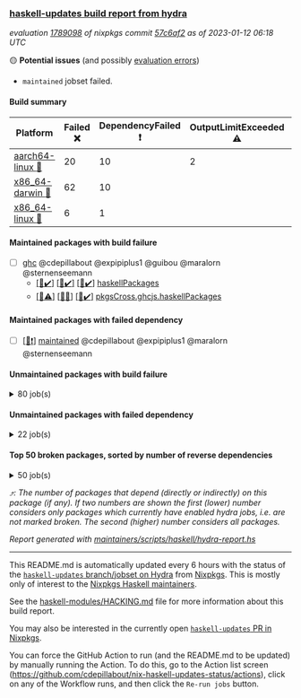 ### [haskell-updates build report from hydra](https://hydra.nixos.org/jobset/nixpkgs/haskell-updates)
*evaluation [1789098](https://hydra.nixos.org/eval/1789098) of nixpkgs commit [57c6af2](https://github.com/NixOS/nixpkgs/commits/57c6af2b888d8e0fff510dc2640f78ee9de36075) as of 2023-01-12 06:18 UTC*

:yellow_circle: **Potential issues** (and possibly [evaluation errors](https://hydra.nixos.org/jobset/nixpkgs/haskell-updates))
  * `maintained` jobset failed.

#### Build summary

 | Platform | Failed :x: | DependencyFailed :heavy_exclamation_mark: | OutputLimitExceeded :warning: | TimedOut :hourglass::no_entry_sign: | Unfinished :hourglass_flowing_sand: | Success :heavy_check_mark: | 
 | --- | --- | --- | --- | --- | --- | --- | 
 | [aarch64-linux :iphone:](https://hydra.nixos.org/eval/1789098?filter=.aarch64-linux) | 20 | 10 | 2 | 2 | 1 | 6424 | 
 | [x86_64-darwin :apple:](https://hydra.nixos.org/eval/1789098?filter=.x86_64-darwin) | 62 | 10 |  | 180 |  | 6149 | 
 | [x86_64-linux :penguin:](https://hydra.nixos.org/eval/1789098?filter=.x86_64-linux) | 6 | 1 |  |  | 1 | 6486 | 
#### Maintained packages with build failure
- [ ] [ghc](https://hydra.nixos.org/eval/1789098?filter=ghc) @cdepillabout @expipiplus1 @guibou @maralorn @sternenseemann
  - [[:iphone::heavy_check_mark:]](https://hydra.nixos.org/build/202430067) [[:apple::heavy_check_mark:]](https://hydra.nixos.org/build/202425639) [[:penguin::heavy_check_mark:]](https://hydra.nixos.org/build/202416186) [haskellPackages](https://hydra.nixos.org/eval/1789098?filter=haskellPackages.ghc)
  - [[:iphone::warning:]](https://hydra.nixos.org/build/204535242) [[:apple::x:]](https://hydra.nixos.org/build/204535235) [[:penguin::heavy_check_mark:]](https://hydra.nixos.org/build/204535253) [pkgsCross.ghcjs.haskellPackages](https://hydra.nixos.org/eval/1789098?filter=pkgsCross.ghcjs.haskellPackages.ghc)
#### Maintained packages with failed dependency
- [ ] [[:penguin::heavy_exclamation_mark:]](https://hydra.nixos.org/build/204928198) [maintained](https://hydra.nixos.org/eval/1789098?filter=maintained) @cdepillabout @expipiplus1 @maralorn @sternenseemann
#### Unmaintained packages with build failure
<details><summary>80 job(s) </summary>

- [ ] [[:iphone::x:]](https://hydra.nixos.org/build/203512898) [[:apple::heavy_check_mark:]](https://hydra.nixos.org/build/203506397) [[:penguin::heavy_check_mark:]](https://hydra.nixos.org/build/203501055) [haskellPackages.hw-json-simd](https://hydra.nixos.org/eval/1789098?filter=haskellPackages.hw-json-simd)  :arrow_heading_up: 3 | 8
- [ ] [[:iphone::x:]](https://hydra.nixos.org/build/203504151) [[:apple::heavy_check_mark:]](https://hydra.nixos.org/build/203509684) [[:penguin::heavy_check_mark:]](https://hydra.nixos.org/build/203508490) [haskellPackages.hw-simd](https://hydra.nixos.org/eval/1789098?filter=haskellPackages.hw-simd)  :arrow_heading_up: 2 | 8
- [ ] [[:iphone::x:]](https://hydra.nixos.org/build/203508328) [[:apple::x:]](https://hydra.nixos.org/build/203502249) [[:penguin::heavy_check_mark:]](https://hydra.nixos.org/build/203509145) [haskellPackages.quic](https://hydra.nixos.org/eval/1789098?filter=haskellPackages.quic)  :arrow_heading_up: 2 | 2
- [ ] [[:iphone::x:]](https://hydra.nixos.org/build/202421573) [[:apple::heavy_check_mark:]](https://hydra.nixos.org/build/202418260) [[:penguin::heavy_check_mark:]](https://hydra.nixos.org/build/202425856) [haskellPackages.Crypto](https://hydra.nixos.org/eval/1789098?filter=haskellPackages.Crypto)  :arrow_heading_up: 1 | 22
- [ ] [[:iphone::heavy_check_mark:]](https://hydra.nixos.org/build/203512336) [[:apple::x:]](https://hydra.nixos.org/build/203501945) [[:penguin::heavy_check_mark:]](https://hydra.nixos.org/build/203502818) [haskellPackages.thyme](https://hydra.nixos.org/eval/1789098?filter=haskellPackages.thyme)  :arrow_heading_up: 1 | 15
- [ ] [[:iphone::heavy_check_mark:]](https://hydra.nixos.org/build/203626672) [[:apple::x:]](https://hydra.nixos.org/build/203626684) [[:penguin::heavy_check_mark:]](https://hydra.nixos.org/build/203626681) [haskellPackages.inline-r](https://hydra.nixos.org/eval/1789098?filter=haskellPackages.inline-r)  :arrow_heading_up: 1 | 4
- [ ] [[:iphone::x:]](https://hydra.nixos.org/build/202422717) [[:apple::heavy_check_mark:]](https://hydra.nixos.org/build/202426386) [[:penguin::heavy_check_mark:]](https://hydra.nixos.org/build/202428144) [haskellPackages.long-double](https://hydra.nixos.org/eval/1789098?filter=haskellPackages.long-double)  :arrow_heading_up: 1 | 2
- [ ] [[:iphone::heavy_check_mark:]](https://hydra.nixos.org/build/203511538) [[:apple::x:]](https://hydra.nixos.org/build/203504622) [[:penguin::heavy_check_mark:]](https://hydra.nixos.org/build/203506040) [haskellPackages.posix-socket](https://hydra.nixos.org/eval/1789098?filter=haskellPackages.posix-socket)  :arrow_heading_up: 1 | 2
- [ ] [[:iphone::heavy_check_mark:]](https://hydra.nixos.org/build/204521357) [[:apple::x:]](https://hydra.nixos.org/build/204521336) [[:penguin::heavy_check_mark:]](https://hydra.nixos.org/build/204521348) [haskellPackages.gi-gdkx11](https://hydra.nixos.org/eval/1789098?filter=haskellPackages.gi-gdkx11)  :arrow_heading_up: 1 | 1
- [ ] [[:iphone::x:]](https://hydra.nixos.org/build/202417930) [[:apple::heavy_check_mark:]](https://hydra.nixos.org/build/202430377) [[:penguin::heavy_check_mark:]](https://hydra.nixos.org/build/202419841) [haskellPackages.nlopt-haskell](https://hydra.nixos.org/eval/1789098?filter=haskellPackages.nlopt-haskell)  :arrow_heading_up: 1 | 1
- [ ] [[:iphone::heavy_check_mark:]](https://hydra.nixos.org/build/202428372) [[:apple::x:]](https://hydra.nixos.org/build/202423142) [[:penguin::heavy_check_mark:]](https://hydra.nixos.org/build/202421039) [haskellPackages.openal-ffi](https://hydra.nixos.org/eval/1789098?filter=haskellPackages.openal-ffi)  :arrow_heading_up: 1 | 1
- [ ] [[:iphone::x:]](https://hydra.nixos.org/build/203500850) [[:apple::x:]](https://hydra.nixos.org/build/203511578) [[:penguin::heavy_check_mark:]](https://hydra.nixos.org/build/203507291) [haskellPackages.swisstable](https://hydra.nixos.org/eval/1789098?filter=haskellPackages.swisstable)  :arrow_heading_up: 1 | 1
- [ ] [[:iphone::x:]](https://hydra.nixos.org/build/202427092) [[:apple::heavy_check_mark:]](https://hydra.nixos.org/build/202433526) [[:penguin::heavy_check_mark:]](https://hydra.nixos.org/build/202428264) [haskellPackages.freetype2](https://hydra.nixos.org/eval/1789098?filter=haskellPackages.freetype2)  :arrow_heading_up: 0 | 9
- [ ] [[:iphone::heavy_check_mark:]](https://hydra.nixos.org/build/203510435) [[:apple::x:]](https://hydra.nixos.org/build/203506652) [[:penguin::heavy_check_mark:]](https://hydra.nixos.org/build/203512693) [haskellPackages.pipes-zlib](https://hydra.nixos.org/eval/1789098?filter=haskellPackages.pipes-zlib)  :arrow_heading_up: 0 | 5
- [ ] [[:iphone::heavy_check_mark:]](https://hydra.nixos.org/build/202423908) [[:apple::x:]](https://hydra.nixos.org/build/202435790) [[:penguin::heavy_check_mark:]](https://hydra.nixos.org/build/202417988) [haskellPackages.hmidi](https://hydra.nixos.org/eval/1789098?filter=haskellPackages.hmidi)  :arrow_heading_up: 0 | 4
- [ ] [[:iphone::x:]](https://hydra.nixos.org/build/204648998) [[:apple::x:]](https://hydra.nixos.org/build/204649164) [[:penguin::x:]](https://hydra.nixos.org/build/204648873) [haskellPackages.redis-glob](https://hydra.nixos.org/eval/1789098?filter=haskellPackages.redis-glob)  :arrow_heading_up: 0 | 4
- [ ] [[:iphone::x:]](https://hydra.nixos.org/build/202435088) [[:apple::heavy_check_mark:]](https://hydra.nixos.org/build/202430782) [[:penguin::heavy_check_mark:]](https://hydra.nixos.org/build/202426261) [haskellPackages.picosat](https://hydra.nixos.org/eval/1789098?filter=haskellPackages.picosat)  :arrow_heading_up: 0 | 3
- [ ] [[:iphone::heavy_check_mark:]](https://hydra.nixos.org/build/202425185) [[:apple::x:]](https://hydra.nixos.org/build/203194258) [[:penguin::heavy_check_mark:]](https://hydra.nixos.org/build/202428882) [haskellPackages.SDL-mixer](https://hydra.nixos.org/eval/1789098?filter=haskellPackages.SDL-mixer)  :arrow_heading_up: 0 | 2
- [ ] [[:iphone::heavy_check_mark:]](https://hydra.nixos.org/build/204521401) [[:apple::x:]](https://hydra.nixos.org/build/204521439) [[:penguin::heavy_check_mark:]](https://hydra.nixos.org/build/204521387) [haskellPackages.h-raylib](https://hydra.nixos.org/eval/1789098?filter=haskellPackages.h-raylib)  :arrow_heading_up: 0 | 1
- [ ] [[:iphone::heavy_check_mark:]](https://hydra.nixos.org/build/202431795) [[:apple::x:]](https://hydra.nixos.org/build/202416334) [[:penguin::heavy_check_mark:]](https://hydra.nixos.org/build/202434942) [haskellPackages.hamid](https://hydra.nixos.org/eval/1789098?filter=haskellPackages.hamid)  :arrow_heading_up: 0 | 1
- [ ] [[:iphone::heavy_check_mark:]](https://hydra.nixos.org/build/203505170) [[:apple::x:]](https://hydra.nixos.org/build/203511104) [[:penguin::heavy_check_mark:]](https://hydra.nixos.org/build/203503505) [haskellPackages.hmatrix-morpheus](https://hydra.nixos.org/eval/1789098?filter=haskellPackages.hmatrix-morpheus)  :arrow_heading_up: 0 | 1
- [ ] [[:iphone::heavy_check_mark:]](https://hydra.nixos.org/build/202427340) [[:apple::x:]](https://hydra.nixos.org/build/202430442) [[:penguin::heavy_check_mark:]](https://hydra.nixos.org/build/202419088) [haskellPackages.huckleberry](https://hydra.nixos.org/eval/1789098?filter=haskellPackages.huckleberry)  :arrow_heading_up: 0 | 1
- [ ] [[:iphone::heavy_check_mark:]](https://hydra.nixos.org/build/202423886) [[:apple::x:]](https://hydra.nixos.org/build/202425806) [[:penguin::heavy_check_mark:]](https://hydra.nixos.org/build/202433480) [haskellPackages.select](https://hydra.nixos.org/eval/1789098?filter=haskellPackages.select)  :arrow_heading_up: 0 | 1
- [ ] [[:iphone::heavy_check_mark:]](https://hydra.nixos.org/build/203502062) [[:apple::x:]](https://hydra.nixos.org/build/203508618) [[:penguin::heavy_check_mark:]](https://hydra.nixos.org/build/203511126) [haskellPackages.simple-vec3](https://hydra.nixos.org/eval/1789098?filter=haskellPackages.simple-vec3)  :arrow_heading_up: 0 | 1
- [ ] [[:iphone::heavy_check_mark:]](https://hydra.nixos.org/build/203505734) [[:apple::x:]](https://hydra.nixos.org/build/203501142) [[:penguin::heavy_check_mark:]](https://hydra.nixos.org/build/203508546) [haskellPackages.sysinfo](https://hydra.nixos.org/eval/1789098?filter=haskellPackages.sysinfo)  :arrow_heading_up: 0 | 1
- [ ] [[:iphone::x:]](https://hydra.nixos.org/build/204648923) [[:apple::x:]](https://hydra.nixos.org/build/204648655) [[:penguin::x:]](https://hydra.nixos.org/build/204648454) [haskellPackages.FailT](https://hydra.nixos.org/eval/1789098?filter=haskellPackages.FailT) 
- [ ] [[:iphone::heavy_check_mark:]](https://hydra.nixos.org/build/203510531) [[:apple::x:]](https://hydra.nixos.org/build/203503861) [[:penguin::heavy_check_mark:]](https://hydra.nixos.org/build/203501769) [haskellPackages.FractalArt](https://hydra.nixos.org/eval/1789098?filter=haskellPackages.FractalArt) 
- [ ] [[:iphone::x:]](https://hydra.nixos.org/build/202420797) [[:apple::heavy_check_mark:]](https://hydra.nixos.org/build/202436365) [[:penguin::heavy_check_mark:]](https://hydra.nixos.org/build/202427200) [haskellPackages.HsASA](https://hydra.nixos.org/eval/1789098?filter=haskellPackages.HsASA) 
- [ ] [[:iphone::heavy_check_mark:]](https://hydra.nixos.org/build/202435395) [[:apple::x:]](https://hydra.nixos.org/build/202417422) [[:penguin::heavy_check_mark:]](https://hydra.nixos.org/build/202430954) [haskellPackages.al](https://hydra.nixos.org/eval/1789098?filter=haskellPackages.al) 
- [ ] [[:iphone::x:]](https://hydra.nixos.org/build/204648222) [[:apple::x:]](https://hydra.nixos.org/build/204649240) [[:penguin::x:]](https://hydra.nixos.org/build/204649173) [haskellPackages.dep-t-dynamic](https://hydra.nixos.org/eval/1789098?filter=haskellPackages.dep-t-dynamic) 
- [ ] [[:iphone::heavy_check_mark:]](https://hydra.nixos.org/build/203503717) [[:apple::x:]](https://hydra.nixos.org/build/203509434) [[:penguin::heavy_check_mark:]](https://hydra.nixos.org/build/203509306) [haskellPackages.env-extra](https://hydra.nixos.org/eval/1789098?filter=haskellPackages.env-extra) 
- [ ] [[:iphone::heavy_check_mark:]](https://hydra.nixos.org/build/203510575) [[:apple::x:]](https://hydra.nixos.org/build/203501166) [[:penguin::heavy_check_mark:]](https://hydra.nixos.org/build/203507602) [haskellPackages.epub-tools](https://hydra.nixos.org/eval/1789098?filter=haskellPackages.epub-tools) 
- [ ] [[:iphone::heavy_check_mark:]](https://hydra.nixos.org/build/203501527) [[:apple::x:]](https://hydra.nixos.org/build/203502009) [[:penguin::heavy_check_mark:]](https://hydra.nixos.org/build/203502432) [haskellPackages.fsnotify-conduit](https://hydra.nixos.org/eval/1789098?filter=haskellPackages.fsnotify-conduit) 
- [ ] [[:iphone::heavy_check_mark:]](https://hydra.nixos.org/build/202430271) [[:apple::x:]](https://hydra.nixos.org/build/202436430) [[:penguin::heavy_check_mark:]](https://hydra.nixos.org/build/202416704) [haskellPackages.fudgets](https://hydra.nixos.org/eval/1789098?filter=haskellPackages.fudgets) 
- [ ] [[:iphone::heavy_check_mark:]](https://hydra.nixos.org/build/204649311) [[:apple::x:]](https://hydra.nixos.org/build/204648179) [[:penguin::heavy_check_mark:]](https://hydra.nixos.org/build/204648380) [haskellPackages.gerrit](https://hydra.nixos.org/eval/1789098?filter=haskellPackages.gerrit) 
- [ ] [ghc-lib](https://hydra.nixos.org/eval/1789098?filter=ghc-lib) 
  - [[:iphone::heavy_check_mark:]](https://hydra.nixos.org/build/202415372) [[:apple::heavy_check_mark:]](https://hydra.nixos.org/build/202420620) [[:penguin::heavy_check_mark:]](https://hydra.nixos.org/build/202436058) [haskell.packages.ghc8107](https://hydra.nixos.org/eval/1789098?filter=haskell.packages.ghc8107.ghc-lib)
  - [[:iphone::x:]](https://hydra.nixos.org/build/202432716) [[:apple::x:]](https://hydra.nixos.org/build/202421851) [[:penguin::x:]](https://hydra.nixos.org/build/202432410) [haskell.packages.ghc884](https://hydra.nixos.org/eval/1789098?filter=haskell.packages.ghc884.ghc-lib)
  - [[:iphone::heavy_check_mark:]](https://hydra.nixos.org/build/202431629) [[:apple::heavy_check_mark:]](https://hydra.nixos.org/build/202430373) [[:penguin::heavy_check_mark:]](https://hydra.nixos.org/build/202433873) [haskell.packages.ghc902](https://hydra.nixos.org/eval/1789098?filter=haskell.packages.ghc902.ghc-lib)
  - [[:iphone::heavy_check_mark:]](https://hydra.nixos.org/build/202428546) [[:apple::heavy_check_mark:]](https://hydra.nixos.org/build/202428909) [[:penguin::heavy_check_mark:]](https://hydra.nixos.org/build/202428449) [haskell.packages.ghc924](https://hydra.nixos.org/eval/1789098?filter=haskell.packages.ghc924.ghc-lib)
  - [[:iphone::heavy_check_mark:]](https://hydra.nixos.org/build/202433874) [[:apple::heavy_check_mark:]](https://hydra.nixos.org/build/202434011) [[:penguin::heavy_check_mark:]](https://hydra.nixos.org/build/202429700) [haskell.packages.ghc925](https://hydra.nixos.org/eval/1789098?filter=haskell.packages.ghc925.ghc-lib)
  - [[:iphone::heavy_check_mark:]](https://hydra.nixos.org/build/203389427) [[:apple::heavy_check_mark:]](https://hydra.nixos.org/build/203389426) [[:penguin::heavy_check_mark:]](https://hydra.nixos.org/build/203389429) [haskell.packages.ghc944](https://hydra.nixos.org/eval/1789098?filter=haskell.packages.ghc944.ghc-lib)
  - [[:iphone::heavy_check_mark:]](https://hydra.nixos.org/build/202434897) [[:apple::heavy_check_mark:]](https://hydra.nixos.org/build/202423469) [[:penguin::heavy_check_mark:]](https://hydra.nixos.org/build/202431067) [haskellPackages](https://hydra.nixos.org/eval/1789098?filter=haskellPackages.ghc-lib)
- [ ] [[:apple::x:]](https://hydra.nixos.org/build/204521376) [haskellPackages.gi-gtkosxapplication](https://hydra.nixos.org/eval/1789098?filter=haskellPackages.gi-gtkosxapplication) 
- [ ] [[:iphone::x:]](https://hydra.nixos.org/build/203626686) [[:penguin::heavy_check_mark:]](https://hydra.nixos.org/build/203626642) [haskellPackages.gnome-keyring](https://hydra.nixos.org/eval/1789098?filter=haskellPackages.gnome-keyring) 
- [ ] [[:apple::x:]](https://hydra.nixos.org/build/203194244) [haskellPackages.gtk-mac-integration](https://hydra.nixos.org/eval/1789098?filter=haskellPackages.gtk-mac-integration) 
- [ ] [[:iphone::heavy_check_mark:]](https://hydra.nixos.org/build/203502282) [[:apple::x:]](https://hydra.nixos.org/build/202416749) [[:penguin::heavy_check_mark:]](https://hydra.nixos.org/build/203502415) [haskellPackages.gtk-traymanager](https://hydra.nixos.org/eval/1789098?filter=haskellPackages.gtk-traymanager) 
- [ ] [[:apple::x:]](https://hydra.nixos.org/build/202434306) [haskellPackages.gtk3-mac-integration](https://hydra.nixos.org/eval/1789098?filter=haskellPackages.gtk3-mac-integration) 
- [ ] [[:iphone::heavy_check_mark:]](https://hydra.nixos.org/build/203512576) [[:apple::x:]](https://hydra.nixos.org/build/203508788) [[:penguin::heavy_check_mark:]](https://hydra.nixos.org/build/203510541) [haskellPackages.highlight](https://hydra.nixos.org/eval/1789098?filter=haskellPackages.highlight) 
- [ ] [[:iphone::heavy_check_mark:]](https://hydra.nixos.org/build/203504263) [[:apple::x:]](https://hydra.nixos.org/build/203502394) [[:penguin::heavy_check_mark:]](https://hydra.nixos.org/build/203500823) [haskellPackages.hinotify-conduit](https://hydra.nixos.org/eval/1789098?filter=haskellPackages.hinotify-conduit) 
- [ ] [[:iphone::heavy_check_mark:]](https://hydra.nixos.org/build/202430380) [[:apple::x:]](https://hydra.nixos.org/build/202435742) [[:penguin::heavy_check_mark:]](https://hydra.nixos.org/build/202432776) [haskellPackages.hsshellscript](https://hydra.nixos.org/eval/1789098?filter=haskellPackages.hsshellscript) 
- [ ] [[:iphone::heavy_check_mark:]](https://hydra.nixos.org/build/202418023) [[:apple::x:]](https://hydra.nixos.org/build/202430436) [[:penguin::heavy_check_mark:]](https://hydra.nixos.org/build/202426581) [haskellPackages.hssourceinfo](https://hydra.nixos.org/eval/1789098?filter=haskellPackages.hssourceinfo) 
- [ ] [[:iphone::heavy_check_mark:]](https://hydra.nixos.org/build/203505227) [[:apple::x:]](https://hydra.nixos.org/build/203506099) [[:penguin::heavy_check_mark:]](https://hydra.nixos.org/build/203502314) [haskellPackages.hunspell-hs](https://hydra.nixos.org/eval/1789098?filter=haskellPackages.hunspell-hs) 
- [ ] [[:apple::x:]](https://hydra.nixos.org/build/203501053) [[:penguin::heavy_check_mark:]](https://hydra.nixos.org/build/203507800) [haskellPackages.inline-asm](https://hydra.nixos.org/eval/1789098?filter=haskellPackages.inline-asm) 
- [ ] [[:iphone::heavy_check_mark:]](https://hydra.nixos.org/build/203506577) [[:apple::x:]](https://hydra.nixos.org/build/203508553) [[:penguin::heavy_check_mark:]](https://hydra.nixos.org/build/203504651) [haskellPackages.interprocess](https://hydra.nixos.org/eval/1789098?filter=haskellPackages.interprocess) 
- [ ] [[:iphone::heavy_check_mark:]](https://hydra.nixos.org/build/203505836) [[:apple::x:]](https://hydra.nixos.org/build/203509523) [[:penguin::heavy_check_mark:]](https://hydra.nixos.org/build/203507126) [haskellPackages.ipcvar](https://hydra.nixos.org/eval/1789098?filter=haskellPackages.ipcvar) 
- [ ] [[:apple::x:]](https://hydra.nixos.org/build/202424556) [haskellPackages.kqueue](https://hydra.nixos.org/eval/1789098?filter=haskellPackages.kqueue) 
- [ ] [[:iphone::heavy_check_mark:]](https://hydra.nixos.org/build/202429811) [[:apple::x:]](https://hydra.nixos.org/build/202415593) [[:penguin::heavy_check_mark:]](https://hydra.nixos.org/build/202430903) [haskellPackages.linux-framebuffer](https://hydra.nixos.org/eval/1789098?filter=haskellPackages.linux-framebuffer) 
- [ ] [[:iphone::heavy_check_mark:]](https://hydra.nixos.org/build/204648719) [[:apple::x:]](https://hydra.nixos.org/build/204648843) [[:penguin::heavy_check_mark:]](https://hydra.nixos.org/build/204649365) [haskellPackages.mediawiki2latex](https://hydra.nixos.org/eval/1789098?filter=haskellPackages.mediawiki2latex) 
- [ ] [[:iphone::heavy_check_mark:]](https://hydra.nixos.org/build/202416216) [[:apple::x:]](https://hydra.nixos.org/build/202433801) [[:penguin::heavy_check_mark:]](https://hydra.nixos.org/build/202429864) [haskellPackages.memfd](https://hydra.nixos.org/eval/1789098?filter=haskellPackages.memfd) 
- [ ] [[:iphone::heavy_check_mark:]](https://hydra.nixos.org/build/204928240) [[:apple::x:]](https://hydra.nixos.org/build/204928307) [[:penguin::heavy_check_mark:]](https://hydra.nixos.org/build/204928216) [haskellPackages.nix-serve-ng](https://hydra.nixos.org/eval/1789098?filter=haskellPackages.nix-serve-ng) 
- [ ] [[:iphone::heavy_check_mark:]](https://hydra.nixos.org/build/203505044) [[:apple::x:]](https://hydra.nixos.org/build/203504108) [[:penguin::heavy_check_mark:]](https://hydra.nixos.org/build/203512510) [haskellPackages.persistent-pagination](https://hydra.nixos.org/eval/1789098?filter=haskellPackages.persistent-pagination) 
- [ ] [[:iphone::heavy_check_mark:]](https://hydra.nixos.org/build/203510813) [[:apple::x:]](https://hydra.nixos.org/build/203512536) [[:penguin::heavy_check_mark:]](https://hydra.nixos.org/build/203501050) [haskellPackages.phatsort](https://hydra.nixos.org/eval/1789098?filter=haskellPackages.phatsort) 
- [ ] [[:iphone::heavy_check_mark:]](https://hydra.nixos.org/build/203510536) [[:apple::x:]](https://hydra.nixos.org/build/203503461) [[:penguin::heavy_check_mark:]](https://hydra.nixos.org/build/203504455) [haskellPackages.ping-wrapper](https://hydra.nixos.org/eval/1789098?filter=haskellPackages.ping-wrapper) 
- [ ] [[:iphone::heavy_check_mark:]](https://hydra.nixos.org/build/203509982) [[:apple::x:]](https://hydra.nixos.org/build/203513028) [[:penguin::heavy_check_mark:]](https://hydra.nixos.org/build/203501314) [haskellPackages.posix-timer](https://hydra.nixos.org/eval/1789098?filter=haskellPackages.posix-timer) 
- [ ] [[:iphone::heavy_check_mark:]](https://hydra.nixos.org/build/203505195) [[:apple::x:]](https://hydra.nixos.org/build/203505651) [[:penguin::heavy_check_mark:]](https://hydra.nixos.org/build/203504186) [haskellPackages.powerqueue-distributed](https://hydra.nixos.org/eval/1789098?filter=haskellPackages.powerqueue-distributed) 
- [ ] [[:iphone::heavy_check_mark:]](https://hydra.nixos.org/build/203512909) [[:apple::x:]](https://hydra.nixos.org/build/203509486) [[:penguin::heavy_check_mark:]](https://hydra.nixos.org/build/203512861) [haskellPackages.procex](https://hydra.nixos.org/eval/1789098?filter=haskellPackages.procex) 
- [ ] [[:iphone::heavy_check_mark:]](https://hydra.nixos.org/build/203504459) [[:apple::x:]](https://hydra.nixos.org/build/203512730) [[:penguin::heavy_check_mark:]](https://hydra.nixos.org/build/203503468) [haskellPackages.pthread](https://hydra.nixos.org/eval/1789098?filter=haskellPackages.pthread) 
- [ ] [[:iphone::heavy_check_mark:]](https://hydra.nixos.org/build/204649180) [[:apple::x:]](https://hydra.nixos.org/build/204648145) [[:penguin::heavy_check_mark:]](https://hydra.nixos.org/build/204649069) [haskellPackages.sandwich-webdriver](https://hydra.nixos.org/eval/1789098?filter=haskellPackages.sandwich-webdriver) 
- [ ] [[:iphone::heavy_check_mark:]](https://hydra.nixos.org/build/202432097) [[:apple::x:]](https://hydra.nixos.org/build/202425944) [[:penguin::heavy_check_mark:]](https://hydra.nixos.org/build/202427952) [haskellPackages.shared-memory](https://hydra.nixos.org/eval/1789098?filter=haskellPackages.shared-memory) 
- [ ] [[:iphone::x:]](https://hydra.nixos.org/build/204648616) [[:apple::x:]](https://hydra.nixos.org/build/204649248) [[:penguin::x:]](https://hydra.nixos.org/build/204649074) [haskellPackages.sockets-and-pipes](https://hydra.nixos.org/eval/1789098?filter=haskellPackages.sockets-and-pipes) 
- [ ] [[:iphone::heavy_check_mark:]](https://hydra.nixos.org/build/203510243) [[:apple::x:]](https://hydra.nixos.org/build/203507250) [[:penguin::heavy_check_mark:]](https://hydra.nixos.org/build/203507475) [haskellPackages.tailfile-hinotify](https://hydra.nixos.org/eval/1789098?filter=haskellPackages.tailfile-hinotify) 
- [ ] [[:iphone::x:]](https://hydra.nixos.org/build/203502504) [[:apple::heavy_check_mark:]](https://hydra.nixos.org/build/203501830) [[:penguin::heavy_check_mark:]](https://hydra.nixos.org/build/203506715) [haskellPackages.the-snip](https://hydra.nixos.org/eval/1789098?filter=haskellPackages.the-snip) 
- [ ] [[:iphone::x:]](https://hydra.nixos.org/build/202424843) [[:apple::heavy_check_mark:]](https://hydra.nixos.org/build/202430364) [[:penguin::heavy_check_mark:]](https://hydra.nixos.org/build/202432968) [haskellPackages.wiringPi](https://hydra.nixos.org/eval/1789098?filter=haskellPackages.wiringPi) 
- [ ] [[:iphone::x:]](https://hydra.nixos.org/build/202424744) [[:apple::heavy_check_mark:]](https://hydra.nixos.org/build/202416582) [[:penguin::heavy_check_mark:]](https://hydra.nixos.org/build/202416260) [haskellPackages.x86-64bit](https://hydra.nixos.org/eval/1789098?filter=haskellPackages.x86-64bit) 
- [ ] [[:iphone::x:]](https://hydra.nixos.org/build/204648272) [[:apple::x:]](https://hydra.nixos.org/build/204649056) [[:penguin::x:]](https://hydra.nixos.org/build/204648961) [haskellPackages.xcffib](https://hydra.nixos.org/eval/1789098?filter=haskellPackages.xcffib) 
- [ ] [[:iphone::heavy_check_mark:]](https://hydra.nixos.org/build/202418227) [[:apple::x:]](https://hydra.nixos.org/build/202419197) [[:penguin::heavy_check_mark:]](https://hydra.nixos.org/build/202436039) [haskellPackages.xmonad-utils](https://hydra.nixos.org/eval/1789098?filter=haskellPackages.xmonad-utils) 
- [ ] [[:iphone::heavy_check_mark:]](https://hydra.nixos.org/build/202426690) [[:apple::x:]](https://hydra.nixos.org/build/202430057) [[:penguin::heavy_check_mark:]](https://hydra.nixos.org/build/202426520) [haskellPackages.yoga](https://hydra.nixos.org/eval/1789098?filter=haskellPackages.yoga) 
- [ ] [[:iphone::heavy_check_mark:]](https://hydra.nixos.org/build/202425259) [[:apple::x:]](https://hydra.nixos.org/build/202416959) [[:penguin::heavy_check_mark:]](https://hydra.nixos.org/build/202418284) [haskellPackages.zot](https://hydra.nixos.org/eval/1789098?filter=haskellPackages.zot) 
- [ ] [[:iphone::heavy_check_mark:]](https://hydra.nixos.org/build/202431702) [[:apple::x:]](https://hydra.nixos.org/build/202433071) [[:penguin::heavy_check_mark:]](https://hydra.nixos.org/build/202420076) [haskellPackages.zxcvbn-c](https://hydra.nixos.org/eval/1789098?filter=haskellPackages.zxcvbn-c) 
</details>

#### Unmaintained packages with failed dependency
<details><summary>22 job(s) </summary>

- [ ] [[:iphone::heavy_exclamation_mark:]](https://hydra.nixos.org/build/203505129) [[:apple::heavy_check_mark:]](https://hydra.nixos.org/build/203512310) [[:penguin::heavy_check_mark:]](https://hydra.nixos.org/build/203506803) [haskellPackages.hw-json-standard-cursor](https://hydra.nixos.org/eval/1789098?filter=haskellPackages.hw-json-standard-cursor)  :arrow_heading_up: 1 | 6
- [ ] [[:iphone::heavy_exclamation_mark:]](https://hydra.nixos.org/build/203503887) [[:apple::heavy_check_mark:]](https://hydra.nixos.org/build/203507727) [[:penguin::heavy_check_mark:]](https://hydra.nixos.org/build/203505091) [haskellPackages.hw-json-simple-cursor](https://hydra.nixos.org/eval/1789098?filter=haskellPackages.hw-json-simple-cursor)  :arrow_heading_up: 1 | 4
- [ ] [[:iphone::heavy_exclamation_mark:]](https://hydra.nixos.org/build/203505964) [[:apple::heavy_exclamation_mark:]](https://hydra.nixos.org/build/203510704) [[:penguin::heavy_check_mark:]](https://hydra.nixos.org/build/203508664) [haskellPackages.http3](https://hydra.nixos.org/eval/1789098?filter=haskellPackages.http3)  :arrow_heading_up: 1 | 1
- [ ] [[:iphone::heavy_exclamation_mark:]](https://hydra.nixos.org/build/203507311) [[:apple::heavy_check_mark:]](https://hydra.nixos.org/build/203504733) [[:penguin::heavy_check_mark:]](https://hydra.nixos.org/build/203512759) [haskellPackages.hw-dsv](https://hydra.nixos.org/eval/1789098?filter=haskellPackages.hw-dsv)  :arrow_heading_up: 0 | 3
- [ ] [[:iphone::heavy_exclamation_mark:]](https://hydra.nixos.org/build/203501709) [[:apple::heavy_check_mark:]](https://hydra.nixos.org/build/203501913) [[:penguin::heavy_check_mark:]](https://hydra.nixos.org/build/203504547) [haskellPackages.hw-json](https://hydra.nixos.org/eval/1789098?filter=haskellPackages.hw-json)  :arrow_heading_up: 0 | 3
- [ ] [[:iphone::heavy_exclamation_mark:]](https://hydra.nixos.org/build/203510590) [[:apple::heavy_check_mark:]](https://hydra.nixos.org/build/203512567) [[:penguin::heavy_check_mark:]](https://hydra.nixos.org/build/203509561) [haskellPackages.hS3](https://hydra.nixos.org/eval/1789098?filter=haskellPackages.hS3)  :arrow_heading_up: 0 | 1
- [ ] [[:iphone::heavy_check_mark:]](https://hydra.nixos.org/build/203512106) [[:apple::heavy_exclamation_mark:]](https://hydra.nixos.org/build/203506643) [[:penguin::heavy_check_mark:]](https://hydra.nixos.org/build/203506260) [haskellPackages.network-dns](https://hydra.nixos.org/eval/1789098?filter=haskellPackages.network-dns)  :arrow_heading_up: 0 | 1
- [ ] [[:iphone::heavy_check_mark:]](https://hydra.nixos.org/build/203626676) [[:apple::heavy_exclamation_mark:]](https://hydra.nixos.org/build/203626648) [[:penguin::heavy_check_mark:]](https://hydra.nixos.org/build/203626629) [haskellPackages.H](https://hydra.nixos.org/eval/1789098?filter=haskellPackages.H) 
- [ ] [[:iphone::heavy_check_mark:]](https://hydra.nixos.org/build/203500987) [[:apple::heavy_exclamation_mark:]](https://hydra.nixos.org/build/203500827) [[:penguin::heavy_check_mark:]](https://hydra.nixos.org/build/203512205) [haskellPackages.fastparser](https://hydra.nixos.org/eval/1789098?filter=haskellPackages.fastparser) 
- [ ] [hello](https://hydra.nixos.org/eval/1789098?filter=hello) 
  - [[:iphone::heavy_check_mark:]](https://hydra.nixos.org/build/202434015) [[:apple::heavy_check_mark:]](https://hydra.nixos.org/build/202421551) [[:penguin::heavy_check_mark:]](https://hydra.nixos.org/build/202430153) [haskellPackages](https://hydra.nixos.org/eval/1789098?filter=haskellPackages.hello)
  - [[:iphone::warning:]](https://hydra.nixos.org/build/204535245) [[:apple::heavy_exclamation_mark:]](https://hydra.nixos.org/build/204535259) [[:penguin::heavy_check_mark:]](https://hydra.nixos.org/build/204535232) [pkgsCross.ghcjs.haskellPackages](https://hydra.nixos.org/eval/1789098?filter=pkgsCross.ghcjs.haskellPackages.hello)
  -   [[:penguin::heavy_check_mark:]](https://hydra.nixos.org/build/204928287) [pkgsMusl.haskellPackages](https://hydra.nixos.org/eval/1789098?filter=pkgsMusl.haskellPackages.hello)
  -   [[:penguin::heavy_check_mark:]](https://hydra.nixos.org/build/204928239) [pkgsStatic.haskell.packages.native-bignum.ghc924](https://hydra.nixos.org/eval/1789098?filter=pkgsStatic.haskell.packages.native-bignum.ghc924.hello)
  -   [[:penguin::heavy_check_mark:]](https://hydra.nixos.org/build/204928256) [pkgsStatic.haskellPackages](https://hydra.nixos.org/eval/1789098?filter=pkgsStatic.haskellPackages.hello)
- [ ] [[:iphone::heavy_exclamation_mark:]](https://hydra.nixos.org/build/203508851) [[:apple::heavy_check_mark:]](https://hydra.nixos.org/build/203510481) [[:penguin::heavy_check_mark:]](https://hydra.nixos.org/build/203506726) [haskellPackages.hmatrix-nlopt](https://hydra.nixos.org/eval/1789098?filter=haskellPackages.hmatrix-nlopt) 
- [ ] [[:iphone::heavy_exclamation_mark:]](https://hydra.nixos.org/build/203512153) [[:apple::heavy_exclamation_mark:]](https://hydra.nixos.org/build/203502782) [[:penguin::heavy_check_mark:]](https://hydra.nixos.org/build/203511995) [haskellPackages.hs-swisstable-hashtables-class](https://hydra.nixos.org/eval/1789098?filter=haskellPackages.hs-swisstable-hashtables-class) 
- [ ] [[:iphone::heavy_check_mark:]](https://hydra.nixos.org/build/204648545) [[:apple::heavy_exclamation_mark:]](https://hydra.nixos.org/build/204648557) [[:penguin::heavy_check_mark:]](https://hydra.nixos.org/build/204648397) [haskellPackages.ihaskell-inline-r](https://hydra.nixos.org/eval/1789098?filter=haskellPackages.ihaskell-inline-r) 
- [ ] [[:iphone::heavy_check_mark:]](https://hydra.nixos.org/build/203509260) [[:apple::heavy_exclamation_mark:]](https://hydra.nixos.org/build/203504666) [[:penguin::heavy_check_mark:]](https://hydra.nixos.org/build/203502308) [haskellPackages.intricacy](https://hydra.nixos.org/eval/1789098?filter=haskellPackages.intricacy) 
- [ ] [[:iphone::heavy_exclamation_mark:]](https://hydra.nixos.org/build/203503884) [[:apple::heavy_check_mark:]](https://hydra.nixos.org/build/203511268) [[:penguin::heavy_check_mark:]](https://hydra.nixos.org/build/203508585) [haskellPackages.rounded-hw](https://hydra.nixos.org/eval/1789098?filter=haskellPackages.rounded-hw) 
- [ ] [[:iphone::heavy_exclamation_mark:]](https://hydra.nixos.org/build/203501634) [[:apple::heavy_exclamation_mark:]](https://hydra.nixos.org/build/203504833) [[:penguin::heavy_check_mark:]](https://hydra.nixos.org/build/203502943) [haskellPackages.warp-quic](https://hydra.nixos.org/eval/1789098?filter=haskellPackages.warp-quic) 
- [ ] [[:iphone::heavy_check_mark:]](https://hydra.nixos.org/build/202421771) [[:apple::heavy_exclamation_mark:]](https://hydra.nixos.org/build/202420460) [[:penguin::heavy_check_mark:]](https://hydra.nixos.org/build/202420292) [haskellPackages.xbattbar](https://hydra.nixos.org/eval/1789098?filter=haskellPackages.xbattbar) 
</details>

#### Top 50 broken packages, sorted by number of reverse dependencies
<details><summary>50 job(s) </summary>

[amazonka-core](https://packdeps.haskellers.com/reverse/amazonka-core) :arrow_heading_up: 187  
[gogol-core](https://packdeps.haskellers.com/reverse/gogol-core) :arrow_heading_up: 184  
[haskell98](https://packdeps.haskellers.com/reverse/haskell98) :arrow_heading_up: 153  
[th-desugar](https://packdeps.haskellers.com/reverse/th-desugar) :arrow_heading_up: 57  
[enumerator](https://packdeps.haskellers.com/reverse/enumerator) :arrow_heading_up: 56  
[util](https://packdeps.haskellers.com/reverse/util) :arrow_heading_up: 49  
[derive](https://packdeps.haskellers.com/reverse/derive) :arrow_heading_up: 48  
[cgi](https://packdeps.haskellers.com/reverse/cgi) :arrow_heading_up: 46  
[amazonka](https://packdeps.haskellers.com/reverse/amazonka) :arrow_heading_up: 45  
[TypeCompose](https://packdeps.haskellers.com/reverse/TypeCompose) :arrow_heading_up: 44  
[accelerate](https://packdeps.haskellers.com/reverse/accelerate) :arrow_heading_up: 42  
[PrimitiveArray](https://packdeps.haskellers.com/reverse/PrimitiveArray) :arrow_heading_up: 35  
[rank1dynamic](https://packdeps.haskellers.com/reverse/rank1dynamic) :arrow_heading_up: 33  
[distributed-static](https://packdeps.haskellers.com/reverse/distributed-static) :arrow_heading_up: 31  
[storablevector](https://packdeps.haskellers.com/reverse/storablevector) :arrow_heading_up: 31  
[distributed-process](https://packdeps.haskellers.com/reverse/distributed-process) :arrow_heading_up: 30  
[iteratee](https://packdeps.haskellers.com/reverse/iteratee) :arrow_heading_up: 29  
[sydtest](https://packdeps.haskellers.com/reverse/sydtest) :arrow_heading_up: 26  
[crypto-numbers](https://packdeps.haskellers.com/reverse/crypto-numbers) :arrow_heading_up: 25  
[either-unwrap](https://packdeps.haskellers.com/reverse/either-unwrap) :arrow_heading_up: 25  
[crypto-pubkey](https://packdeps.haskellers.com/reverse/crypto-pubkey) :arrow_heading_up: 22  
[haskelldb](https://packdeps.haskellers.com/reverse/haskelldb) :arrow_heading_up: 22  
[wxdirect](https://packdeps.haskellers.com/reverse/wxdirect) :arrow_heading_up: 22  
[BiobaseTypes](https://packdeps.haskellers.com/reverse/BiobaseTypes) :arrow_heading_up: 21  
[alg](https://packdeps.haskellers.com/reverse/alg) :arrow_heading_up: 21  
[amazonka-s3](https://packdeps.haskellers.com/reverse/amazonka-s3) :arrow_heading_up: 21  
[mmsyn2](https://packdeps.haskellers.com/reverse/mmsyn2) :arrow_heading_up: 21  
[polysemy-resume](https://packdeps.haskellers.com/reverse/polysemy-resume) :arrow_heading_up: 21  
[wxc](https://packdeps.haskellers.com/reverse/wxc) :arrow_heading_up: 21  
[biocore](https://packdeps.haskellers.com/reverse/biocore) :arrow_heading_up: 20  
[bzlib](https://packdeps.haskellers.com/reverse/bzlib) :arrow_heading_up: 20  
[polysemy-conc](https://packdeps.haskellers.com/reverse/polysemy-conc) :arrow_heading_up: 20  
[wxcore](https://packdeps.haskellers.com/reverse/wxcore) :arrow_heading_up: 20  
[attoparsec-enumerator](https://packdeps.haskellers.com/reverse/attoparsec-enumerator) :arrow_heading_up: 19  
[bytestring-show](https://packdeps.haskellers.com/reverse/bytestring-show) :arrow_heading_up: 19  
[fay](https://packdeps.haskellers.com/reverse/fay) :arrow_heading_up: 19  
[wx](https://packdeps.haskellers.com/reverse/wx) :arrow_heading_up: 19  
[BiobaseENA](https://packdeps.haskellers.com/reverse/BiobaseENA) :arrow_heading_up: 18  
[asn1-data](https://packdeps.haskellers.com/reverse/asn1-data) :arrow_heading_up: 18  
[dbus-core](https://packdeps.haskellers.com/reverse/dbus-core) :arrow_heading_up: 18  
[gtksourceview2](https://packdeps.haskellers.com/reverse/gtksourceview2) :arrow_heading_up: 18  
[hsc3](https://packdeps.haskellers.com/reverse/hsc3) :arrow_heading_up: 18  
[polysemy-log](https://packdeps.haskellers.com/reverse/polysemy-log) :arrow_heading_up: 18  
[ukrainian-phonetics-basic](https://packdeps.haskellers.com/reverse/ukrainian-phonetics-basic) :arrow_heading_up: 18  
[BiobaseXNA](https://packdeps.haskellers.com/reverse/BiobaseXNA) :arrow_heading_up: 17  
[HGamer3D-Data](https://packdeps.haskellers.com/reverse/HGamer3D-Data) :arrow_heading_up: 17  
[certificate](https://packdeps.haskellers.com/reverse/certificate) :arrow_heading_up: 17  
[clash-prelude](https://packdeps.haskellers.com/reverse/clash-prelude) :arrow_heading_up: 17  
[clay](https://packdeps.haskellers.com/reverse/clay) :arrow_heading_up: 17  
[dbus-client](https://packdeps.haskellers.com/reverse/dbus-client) :arrow_heading_up: 17  
</details>


*:arrow_heading_up:: The number of packages that depend (directly or indirectly) on this package (if any). If two numbers are shown the first (lower) number considers only packages which currently have enabled hydra jobs, i.e. are not marked broken. The second (higher) number considers all packages.*

*Report generated with [maintainers/scripts/haskell/hydra-report.hs](https://github.com/NixOS/nixpkgs/blob/haskell-updates/maintainers/scripts/haskell/hydra-report.hs)*


----------------------------------------------------------------------

This README.md is automatically updated every 6 hours with the status of the
[`haskell-updates` branch/jobset on Hydra](https://hydra.nixos.org/jobset/nixpkgs/haskell-updates)
from [Nixpkgs](https://github.com/NixOS/nixpkgs).  This is mostly only of
interest to the [Nixpkgs Haskell maintainers](https://github.com/orgs/NixOS/teams/haskell).

See the
[haskell-modules/HACKING.md](https://github.com/NixOS/nixpkgs/blob/haskell-updates/pkgs/development/haskell-modules/HACKING.md)
file for more information about this build report.

You may also be interested in the currently open
[`haskell-updates` PR in Nixpkgs](https://github.com/nixos/nixpkgs/pulls?q=is%3Apr+is%3Aopen+head%3Ahaskell-updates).

You can force the GitHub Action to run (and the README.md to be updated) by
manually running the Action.  To do this, go to the Action list screen
(https://github.com/cdepillabout/nix-haskell-updates-status/actions),
click on any of the Workflow runs, and then click the `Re-run jobs` button.
